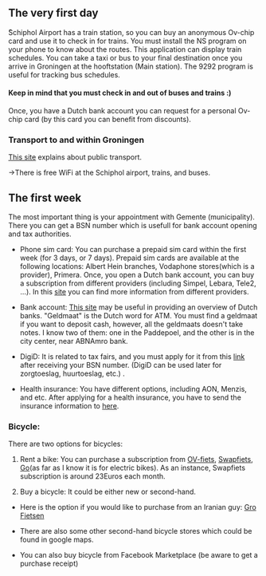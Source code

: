 ## The very first day

ًSchiphol Airport has a train station, so you can buy an anonymous Ov-chip card and use it to check in for trains. You must install the NS program on your phone to know about the routes. This application can display train schedules. You can take a taxi or bus to your final destination once you arrive in Groningen at the hooftstation (Main station). The 9292 program is useful for tracking bus schedules.

#### Keep in mind that you must check in and out of buses and trains :)

Once, you have a Dutch bank account you can request for a personal Ov-chip card (by this card you can benefit from discounts).

### Transport to and within Groningen
[This site](https://www.rug.nl/education/master/international-students/study-in-the-netherlands-groningen/living-in-the-netherlands/transport) explains about public transport.

->There is free WiFi at the Schiphol airport, trains, and buses.

## The first week
The most important thing is your appointment with Gemente (municipality). There you can get a BSN number which is usefull for bank account opening and tax authorities.

- Phone sim card: You can purchase a prepaid sim card within the first week (for 3 days, or 7 days). Prepaid sim cards are available at the following locations: Albert Hein branches, Vodaphone stores(which is a provider), Primera.  Once, you open a Dutch bank account, you can buy a subscription from different providers (including Simpel, Lebara, Tele2, ...). In this [site](https://dutchreview.com/expat/mobile-phones-netherlands/
) you can find more information from different providers.

- Bank account: [This site](https://www.rug.nl/education/bachelor/international-students/financial-matters/opening-dutch-bank-account?tcid=verint_10_14002_14009) may be useful in providing an overview of Dutch banks. "Geldmaat" is the Dutch word for ATM. You must find a geldmaat if you want to deposit cash, however, all the geldmaats doesn't take notes. I know two of them: one in the Paddepoel, and the other is in the city center, near ABNAmro bank.

- DigiD: It is related to tax fairs, and you must apply for it from this [link](https://digid.nl/aanvragen) after receiving your BSN number. (DigiD can be used later for zorgtoeslag, huurtoeslag, etc.) .

- Health insurance: You have different options, including AON, Menzis, and etc. After applying for a health insurance, you have to send the insurance information to [here](https://www.studentarts.nl/).

### Bicycle: 

There are two options for bicycles:

1. Rent a bike: You can purchase a subscription from [OV-fiets](https://www.ns.nl/en/door-to-door/ov-fiets), [Swapfiets](https://swapfiets.nl/), [Go](https://nl.go-sharing.com/blog/go-explore-noord-nederland/)(as far as I know it is for electric bikes). As an instance, Swapfiets subscription is around 23Euros each month.


2. Buy a bicycle: It could be either new or second-hand.

- Here is the option if you would like to purchase from an Iranian guy: [Gro Fietsen](https://maps.app.goo.gl/8bQVdTKod2d8Bqcd8)

- There are also some other second-hand bicycle stores which could be found in google maps. 

- You can also buy bicycle from Facebook Marketplace (be aware to get a purchase receipt)
